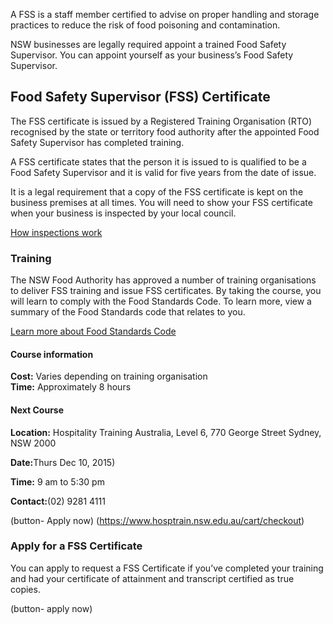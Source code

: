 
<p class="intro">A FSS is a staff member certified to advise on proper handling and storage practices to reduce the risk of food poisoning and contamination.

NSW businesses are legally required appoint a trained Food Safety Supervisor. You can appoint yourself as your business’s Food Safety Supervisor.
</p>

## Food Safety Supervisor (FSS) Certificate

The FSS certificate is issued by a Registered Training Organisation (RTO) recognised by the state or territory food authority after the appointed Food Safety Supervisor has completed training. 

A FSS certificate states that the person it is issued to is qualified to be a Food Safety Supervisor and it is valid for five years from the date of issue. 

It is a legal requirement that a copy of the FSS certificate is kept on the business premises at all times. You will need to show your FSS certificate when your business is inspected by your local council.

[How inspections work](#)

### Training

The NSW Food Authority has approved a number of training organisations to deliver FSS training and issue FSS certificates. By taking the course, you will learn to comply with the Food Standards Code. To learn more, view a summary of the Food Standards code that relates to you.

[Learn more about Food Standards Code](#)

#### Course information
**Cost:** Varies depending on training organisation <br />
**Time:** Approximately 8 hours

<div class="feature-box">
<h4>Next Course</h4>
<p><strong>Location:</strong> Hospitality Training Australia, Level 6, 770 George Street
Sydney, NSW 2000</p>
<p><strong>Date:</strong>Thurs Dec 10, 2015) </p>
<p><strong>Time:</strong> 9 am to 5:30 pm </p>
<p><strong>Contact:</strong>(02) 9281 4111</p>

(button- Apply now) (https://www.hosptrain.nsw.edu.au/cart/checkout)
</div>

### Apply for a FSS Certificate
 
You can apply to request a FSS Certificate if you’ve completed your training and had your certificate of attainment and transcript certified as true copies.

(button- apply now)

